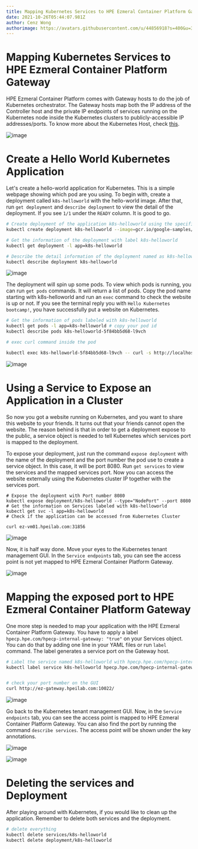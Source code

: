 ```yaml
---
title: Mapping Kubernetes Services to HPE Ezmeral Container Platform Gateway
date: 2021-10-26T05:44:07.981Z
author: Cenz Wong
authorimage: https://avatars.githubusercontent.com/u/44856918?s=400&u=37bb095377cd6b4ad21c3a7ab8b5afe185a46941&v=4
---
```

# Mapping Kubernetes Services to HPE Ezmeral Container Platform Gateway


HPE Ezmeral Container Platform comes with Gateway hosts to do the job of Kubernetes orchestrator. The Gateway hosts map both the IP address of the Controller host and the private IP endpoints of services running on the Kubernetes node inside the Kubernetes clusters to publicly-accessible IP addresses/ports. To know more about the Kubernetes Host, check [this](https://docs.containerplatform.hpe.com/53/reference/universal-concepts/Gateway_Hosts.html#v52_gateway-hosts__logical).



![image](https://user-images.githubusercontent.com/72959956/138654527-77f3bf2c-f001-4fc7-88f3-d17436368dc3.png)



# Create a Hello World Kubernetes Application



Let's create a hello-world application for Kubernetes. This is a simple webpage showing which pod are you using. To begin with, create a deployment called `k8s-helloworld` with the hello-world image. After that, run `get deployment` and `describe deployment` to view the detail of the deployment. If you see `1/1` under the `READY` column. It is good to go.



```bash
# Create deployment of the application k8s-helloworld using the specific image
kubectl create deployment k8s-helloworld --image=gcr.io/google-samples/kubernetes-bootcamp:v1

# Get the information of the deployment with label k8s-helloworld
kubectl get deployment -l app=k8s-helloworld

# Describe the detail information of the deployment named as k8s-helloworld
kubectl describe deployment k8s-helloworld
```


![image](https://user-images.githubusercontent.com/72959956/138656214-73c9418f-e291-4678-b3a2-c318a318d325.png)



The deployment will spin up some pods. To view which pods is running, you can run `get pods` commands. It will return a list of pods. Copy the pod name starting with k8s-helloworld and run an `exec` command to check the website is up or not. If you see the terminal reply you with `Hello Kubernetes bootcamp!`, you have successfully put a website on Kubernetes.



```bash
# Get the information of pods labeled with k8s-helloworld
kubectl get pods -l app=k8s-helloworld # copy your pod id
kubectl describe pods k8s-helloworld-5f84bb5d68-l9vch 

# exec curl command inside the pod

kubectl exec k8s-helloworld-5f84bb5d68-l9vch -- curl -s http://localhost:8080
```


![image](https://user-images.githubusercontent.com/72959956/138670950-75f96e40-3bc6-4ef6-aff6-578f45b90c04.png)




# Using a Service to Expose an Application in a Cluster



So now you got a website running on Kubernetes, and you want to share this website to your friends. It turns out that your friends cannot open the website. The reason behind is that in order to get a deployment expose to the public, a service object is needed to tell Kubernetes which services port is mapped to the deployment.

To expose your deployment, just run the command `expose deployment` with the name of the deployment and the port number the pod use to create a service object. In this case, it will be port 8080. Run `get services` to view the services and the mapped services port. Now you can access the website externally using the Kubernetes cluster IP together with the services port.



```
# Expose the deployment with Port number 8080
kubectl expose deployment/k8s-helloworld --type="NodePort" --port 8080
# Get the information on Services labeled with k8s-helloworld
kubectl get svc -l app=k8s-helloworld
# Check if the application can be accessed from Kubernetes Cluster

curl ez-vm01.hpeilab.com:31856
```


![image](https://user-images.githubusercontent.com/72959956/138665803-dea57cb9-1209-4b55-810a-5d564ea2b7e5.png)



Now, it is half way done. Move your eyes to the Kubernetes tenant management GUI. In the `Service endpoints` tab, you can see the access point is not yet mapped to HPE Ezmeral Container Platform Gateway.



![image](https://user-images.githubusercontent.com/72959956/138668470-ce8b6846-5fb4-4494-9a90-24aa2be73456.png)



# Mapping the exposed port to HPE Ezmeral Container Platform Gateway



One more step is needed to map your application with the HPE Ezmeral Container Platform Gateway. You have to apply a label `hpecp.hpe.com/hpecp-internal-gateway: "true"` on your Services object. You can do that by adding one line in your YAML files or run `label` command.  The label generates a service port on the Gateway host.




```bash
# Label the service named k8s-helloworld with hpecp.hpe.com/hpecp-internal-gateway=true
kubectl label service k8s-helloworld hpecp.hpe.com/hpecp-internal-gateway=true


# check your port number on the GUI
curl http://ez-gateway.hpeilab.com:10022/
```



![image](https://user-images.githubusercontent.com/72959956/138669273-fa2969b3-61f3-4bae-a2f6-66425daf0a7b.png)




Go back to the Kubernetes tenant management GUI. Now, in the `Service endpoints` tab, you can see the access point is mapped to HPE Ezmeral Container Platform Gateway. You can also find the port by running the command `describe services`. The access point will be shown under the key annotations.



![image](https://user-images.githubusercontent.com/72959956/138668836-0313c1c5-e720-4575-a759-842c85d5502c.png)



![image](https://user-images.githubusercontent.com/72959956/138810536-f1255048-2d91-44eb-ba33-ccc4bc52ca1e.png)





# Deleting the services and Deployment



After playing around with Kubernetes, if you would like to clean up the application. Remember to delete both services and the deployment.



```bash
# delete everything
kubectl delete services/k8s-helloworld
kubectl delete deployment/k8s-helloworld
```

